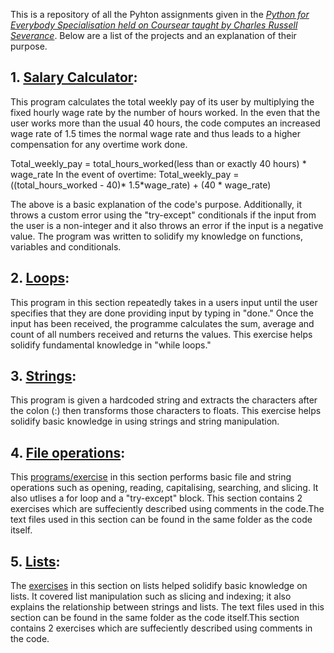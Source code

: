 This is a repository of all the Pyhton assignments given in the [*Python for Everybody Specialisation held on Coursear taught by Charles Russell Severance*](https://www.coursera.org/specializations/python). Below are a list of the projects and an explanation of their purpose.

## 1. [Salary Calculator](https://github.com/DataBaby20/Python-assignments/blob/master/salary.py):
This program calculates the total weekly pay of its user by multiplying the fixed hourly wage rate by the number of hours worked. In the even that the user works more than the usual 40 hours, the code computes an increased wage rate of 1.5 times the normal wage rate and thus leads to a higher compensation for any overtime work done.

Total_weekly_pay = total_hours_worked(less than or exactly 40 hours) * wage_rate
In the event of overtime: Total_weekly_pay = ((total_hours_worked - 40)* 1.5*wage_rate) + (40 * wage_rate)

The above is a basic explanation of the code's purpose. Additionally, it throws a custom error using the "try-except" conditionals if the input from the user is a non-integer and it also throws an error if the input is a negative value. The program was written to solidify my knowledge on functions, variables and conditionals.

## 2. [Loops](https://github.com/DataBaby20/Python-assignments/blob/master/loops.py):
This program in this section repeatedly takes in a users input until the user specifies that they are done providing input by typing in "done." Once the input has been received, the programme calculates the sum, average and count of all numbers received and returns the values. This exercise helps solidify fundamental knowledge in "while loops."

## 3. [Strings](https://github.com/DataBaby20/Python-assignments/blob/master/strings.py):
This program is given a hardcoded string and extracts the characters after the colon (:) then transforms those characters to floats. This exercise helps solidify basic knowledge in using strings and string manipulation.

## 4. [File operations](https://github.com/DataBaby20/Python-assignments/tree/master/file_operations):
This [programs/exercise](https://github.com/DataBaby20/Python-assignments/blob/master/file_operations/file_operations.py) in this section performs basic file and string operations such as opening, reading, capitalising, searching, and slicing. It also utlises a for loop and a "try-except" block. This section contains 2 exercises which are suffeciently described using comments in the code.The text files used in this section can be found in the same folder as the code itself.

## 5. [Lists](https://github.com/DataBaby20/Python-assignments/tree/master/lists):
The [exercises](https://github.com/DataBaby20/Python-assignments/blob/master/lists/lists.py) in this section on lists helped solidify basic knowledge on lists. It covered list manipulation such as slicing and indexing; it also explains the relationship between strings and lists. The text files used in this section can be found in the same folder as the code itself.This section contains 2 exercises which are suffeciently described using comments in the code.
